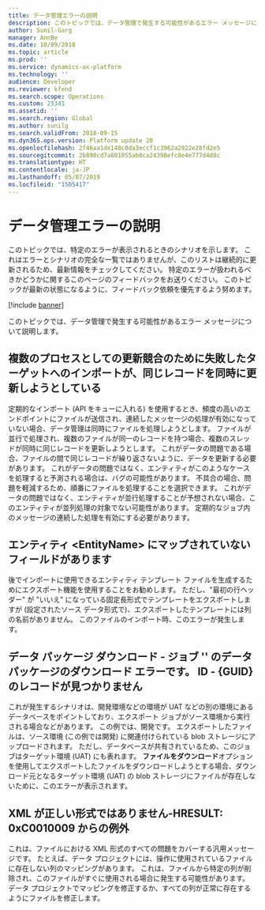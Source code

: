 ```yaml
---
title: データ管理エラーの説明
description: このトピックでは、データ管理で発生する可能性があるエラー メッセージについて説明します。
author: Sunil-Garg
manager: AnnBe
ms.date: 10/09/2018
ms.topic: article
ms.prod: ''
ms.service: dynamics-ax-platform
ms.technology: ''
audience: Developer
ms.reviewer: kfend
ms.search.scope: Operations
ms.custom: 25341
ms.assetid: ''
ms.search.region: Global
ms.author: sunilg
ms.search.validFrom: 2018-09-15
ms.dyn365.ops.version: Platform update 20
ms.openlocfilehash: 2f46aa1de148c8da3eccf1c3962a2922e28fd2e5
ms.sourcegitcommit: 2b890cd7a801055ab0ca24398efc8e4e777d4d8c
ms.translationtype: HT
ms.contentlocale: ja-JP
ms.lasthandoff: 05/07/2019
ms.locfileid: "1505417"
---
```

# <a name="data-management-error-descriptions"></a>データ管理エラーの説明
このトピックでは、特定のエラーが表示されるときのシナリオを示します。 これはエラーとシナリオの完全な一覧ではありませんが、このリストは継続的に更新されるため、最新情報をチェックしてください。 特定のエラーが扱われるべきかどうかに関するこのページのフィードバックをお送りください。 このトピックが最新の状態になるように、フィードバック依頼を優先するよう努めます。

[!include [banner](../includes/banner.md)]

このトピックでは、データ管理で発生する可能性があるエラー メッセージについて説明します。

## <a name="import-to-target-failed-due-to-an-update-conflict-as-more-than-one-process-is-trying-to-update-the-same-record-at-the-same-time"></a>複数のプロセスとしての更新競合のために失敗したターゲットへのインポートが、同じレコードを同時に更新しようとしている
定期的なインポート (API をキューに入れる) を使用するとき、頻度の高いのエンドポイントにファイルが送信され、連続したメッセージの処理が有効になっていない場合、データ管理は同時にファイルを処理しようとします。 ファイルが並行で処理され、複数のファイルが同一のレコードを持つ場合、複数のスレッドが同時に同じレコードを更新しようとします。 これがデータの問題である場合、ファイルの間で同じレコードが繰り返さないように、データを更新する必要があります。 これがデータの問題ではなく、エンティティがこのようなケースを処理すると予測される場合は、バグの可能性があります。 不具合の場合、問題を軽減するため、順番にファイルを処理することを選択できます。 これがデータの問題ではなく、エンティティが並行処理することが予想されない場合、このエンティティが並列処理の対象でない可能性があります。 定期的なジョブ内のメッセージの連続した処理を有効にする必要があります。 

## <a name="there-are-fields-which-are-not-mapped-to-entity-ltentitynamegt"></a>エンティティ &lt;EntityName&gt; にマップされていないフィールドがあります
後でインポートに使用できるエンティティ テンプレート ファイルを生成するためにエクスポート機能を使用することをお勧めします。 ただし、"最初の行ヘッダー" が "いいえ" になっている固定長形式でテンプレートをエクスポートしますが (設定されたソース データ形式で)、エクスポートしたテンプレートには列の名前がありません。 このファイルのインポート時、このエラーが発生します。 

## <a name="data-package-download---error-downloading-data-package-for-job--record-for-id---guid-not-found"></a>データ パッケージ ダウンロード - ジョブ '' のデータ パッケージのダウンロード エラーです。 ID - {GUID} のレコードが見つかりません
これが発生するシナリオは、開発環境などの環境が UAT などの別の環境にあるデータベースをポイントしており、エクスポート ジョブがソース環境から実行される場合などがあります。 この例では、開発です。 エクスポートしたファイルは、ソース環境 (この例では開発) に関連付けられている blob ストレージにアップロードされます。 ただし、データベースが共有されているため、このジョブはターゲット環境 (UAT) にも表れます。 **ファイルをダウンロード**オプションを使用してエクスポートしたファイルをダウンロードしようとする場合、ダウンロード元となるターゲット環境 (UAT) の blob ストレージにファイルが存在しないために、このエラーが表示されます。

## <a name="xml-is-not-in-correct-format-exception-from-hresult-0xc0010009"></a>XML が正しい形式ではありません-HRESULT: 0xC0010009 からの例外
これは、ファイルにおける XML 形式のすべての問題をカバーする汎用メッセージです。 たとえば、データ プロジェクトには、操作に使用されているファイルに存在しない列のマッピングがあります。 これは、ファイルから特定の列が削除され、このファイルがすぐに使用される場合に発生する可能性があります。 データ プロジェクトでマッピングを修正するか、すべての列が正常に存在するようにファイルを修正します。
